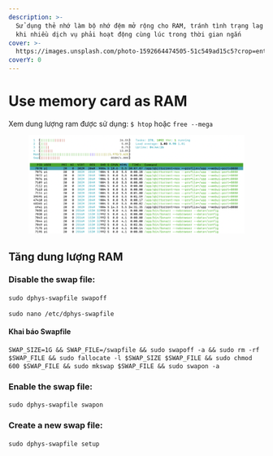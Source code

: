 ```yaml
---
description: >-
  Sử dụng thẻ nhớ làm bộ nhớ đệm mở rộng cho RAM, tránh tình trạng lag hệ thống
  khi nhiều dịch vụ phải hoạt động cùng lúc trong thời gian ngắn
cover: >-
  https://images.unsplash.com/photo-1592664474505-51c549ad15c5?crop=entropy&cs=srgb&fm=jpg&ixid=M3wxOTcwMjR8MHwxfHNlYXJjaHwxfHxSQU18ZW58MHx8fHwxNzE5MDM4NzQ1fDA&ixlib=rb-4.0.3&q=85
coverY: 0
---
```


# Use memory card as RAM

Xem dung lượng ram được sử dụng: `$ htop` hoặc `free --mega`

<figure><img src="../../wiki/.gitbook/assets/image.png" alt=""><figcaption></figcaption></figure>

## Tăng dung lượng RAM

### Disable the swap file:

`sudo dphys-swapfile swapoff`

`sudo nano /etc/dphys-swapfile`

#### Khai báo Swapfile

```
SWAP_SIZE=1G && SWAP_FILE=/swapfile && sudo swapoff -a && sudo rm -rf $SWAP_FILE && sudo fallocate -l $SWAP_SIZE $SWAP_FILE && sudo chmod 600 $SWAP_FILE && sudo mkswap $SWAP_FILE && sudo swapon -a
```

### Enable the swap file:

`sudo dphys-swapfile swapon`

### Create a new swap file:

`sudo dphys-swapfile setup`

